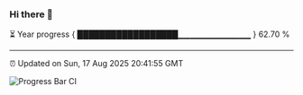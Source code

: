 ### Hi there 👋

⏳ Year progress { ██████████████████▁▁▁▁▁▁▁▁▁▁▁▁ } 62.70 %

---

⏰ Updated on Sun, 17 Aug 2025 20:41:55 GMT

![Progress Bar CI](https://github.com/IshwaranRudhara/GIT-ACTION/workflows/Progress%20Bar%20CI/badge.svg)
